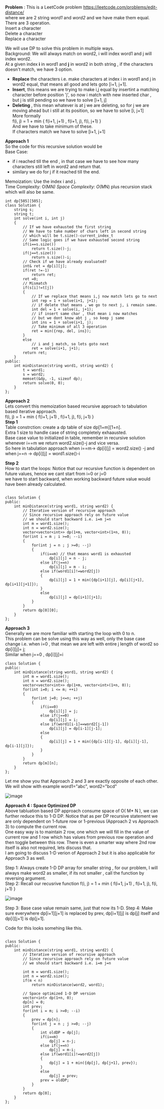 **Problem** : This is a LeetCode problem https://leetcode.com/problems/edit-distance/  
where we are 2 string _word1_ and _word2_ and we have make them equal.  
There are 3 operation.  
Insert a character  
Delete a character  
Replace a character  

We will use DP to solve this problem in multiple ways.  
Background: 
We will always match on word2, i will index word1 and j will index word2.  
At a given index **i** in word1 and **j** in word2 in both string , if the characters doesn't match, we have 3 option.  
- **Replace** the characters i.e. make characters at index i in word1 and j in word2 equal, that means all good and lets goto [i+1, j+1].  
- **Insert**, this means we are trying to make i,j equal by insertint a matching character before position 'j', so now i match with new inserted char ,   
              but j is still pending so we have to solve [i+1, j]  
- **Deleting** , this mean whatever is at j we are deleting, so for j we are moving ahead but i still at its position,  so we have to solve [i, j+1]  
More formally  
f(i, j) = 1 + min { f(i+1, j+1) , f(i+1, j), f(i, j+1) }  
And we have to take minimum of these.  
If characters match we have to solve [i+1, j+1]  

**Approach 1**  
So the code for this recursive solution would be  
Base Case:  
- if i reached till the end , in that case we have to see how many characters still left in word2 and return that.  
- similary we do for j if it reached till the end.  

Memoization: Use the index i and j.  
Time Complexity: O(M*N)
Space Complexity: O(M*N) plus recursion stack which will also be same.
```
int dp[505][505];
class Solution {
    string s;
    string t;
    int solve(int i, int j)
    {
        // If we have exhausted the first string
        // We have to take number of chars left in second string
        // which will be t.size()-current_index_t
        // Same logic goes if we have exhausted second string
        if(i==s.size())
            return t.size()-j;
        if(j==t.size())
            return s.size()-i;
        // Check if we have already evaluated?
        int& ret = dp[i][j];
        if(ret !=-1)
            return ret;
        ret =0;
        // Mismatch
        if(s[i]!=t[j])
        {
            // If we replace that means i,j now match lets go to next
            int rep = 1 + solve(i+1, j+1);
            // if delete that means , we go to next j, i remain same.
            int del = 1 + solve(i, j+1);
            // if insert same char , that mean i now matches 
            // but we dont know abt j , so keep j same
            int ins = 1 + solve(i+1, j);
            // Take minimum of all 3 operation
            ret = min({rep, del, ins});
        }
        else
            // i and j match, so lets goto next 
            ret = solve(i+1, j+1);
        return ret;
    }
public:
    int minDistance(string word1, string word2) {
        t = word1;
        s = word2;
        memset(&dp, -1, sizeof dp);
        return solve(0, 0);
    }
};
```
**Approach 2**  
Lets convert this memoization based recursive approach to tabulation based iterative approach.  
f(i, j) = 1 + min { f(i+1, j+1) , f(i+1, j), f(i, j+1) }  
**Step 1**  
Table constrction: create a dp table of size dp[1+m][1+n].  
Extra 1 size to handle case of string completely exhaausted.  
Base case value to initialized in table, remember in recursive solution whenever i==m we return word2.size()-j and vice versa.  
So here in tabulation approach when i==m-> dp[i][j] = word2.size() -j and when j==n -> dp[i][j] = word1.size()-i  


**Step 2**   
How to start the loops:  Notice that our recursive function is dependent on future values, hence we cant start from i=0 or j=0  
we have to start backward, when working backward future value would have been already calculated.  

```

class Solution {
public:
    int minDistance(string word1, string word2) {
        // Iterative version of recursive approach
        // Since recursive approach rely on future value
        // we should start backward i.e. i=m j=n
        int m = word1.size();
        int n = word2.size();
        vector<vector<int>> dp(1+m, vector<int>(1+n, 0));
        for(int i = m ; i >=0; --i)
        {
            for(int j = n ; j >=0; --j)
            {
                if(i==m) // that means word1 is exhausted
                    dp[i][j] = n - j;
                else if(j==n)
                    dp[i][j] = m - i;
                else if(word1[i]!=word2[j])
                {
                    dp[i][j] = 1 + min({dp[i+1][j], dp[i][j+1], dp[i+1][j+1]});
                }
                else
                    dp[i][j] = dp[i+1][j+1];
            }
        }
        return dp[0][0];
    }
};
```
**Approach 3**  
Generally we are more familiar with starting the loop with 0 to n.   
This problem can be solve using this way as well, only the base case change i.e. when i=0 , that mean we are left with entire j length of word2 so dp[i][j]= j;  
Similar when j==0 , dp[i][j]=i  
```
class Solution {
public:
    int minDistance(string word1, string word2) {
        int m = word1.size();
        int n = word2.size();
        vector<vector<int>> dp(1+m, vector<int>(1+n, 0));
        for(int i=0; i <= m; ++i)
        {
            for(int j=0; j<=n; ++j)
            {
                if(i==0)
                    dp[i][j] = j;
                else if(j==0)
                    dp[i][j] = i;
                else if(word1[i-1]==word2[j-1])
                    dp[i][j] = dp[i-1][j-1];
                else
                {
                    dp[i][j] = 1 + min({dp[i-1][j-1], dp[i][j-1], dp[i-1][j]});
                }
            }
        }
        return dp[m][n];
    }
};
```

Let me show you that Approach 2 and 3 are exactly opposite of each other.
We will show with example word1="abc", word2="bcd"

![image](https://user-images.githubusercontent.com/20656683/111882251-a63fb180-89da-11eb-88bb-7fbbbd107757.png)



**Approach 4 : Space Optimized DP**  
Above tabluation based DP approach consume space of O( M* N ), we can further reduce this to 1-D DP. 
Notice that as per DP recursive statement we are only dependent on 1-future row or 1-previous  (Approach 2 vs Approach 3) to compute the current row.  
One easy way is to maintain 2 row, one which we will fill in the value of current row and 1 row which has values from previous row operation and then toggle between this row. There is even a smarter way where 2nd row itself is also not required, lets discuss that.  
I am going to discuss 1-D verion of Approach 2 but it is also applicable for Approach 3 as well.  

Step 1: Always create 1-D DP array for smaller string , for our problem, I will always make word2 as smaller, if its not smaller , call the function by reversing argument.  
Step 2: Recall our recusrive function
          f(i, j) = 1 + min { f(i+1, j+1) , f(i+1, j), f(i, j+1) }  

![image](https://user-images.githubusercontent.com/20656683/111882720-13ecdd00-89dd-11eb-9c38-9f2f25c94621.png)

Step 3: Base case value remain same, just that now its 1-D.
Step 4: Make sure everywhere dp[i+1][j+1] is replaced by prev, dp[i+1][j] is dp[j] itself and dp[i][j+1] is dp[j+1].  

Code for this looks somehing like this.
```

class Solution {
public:
    int minDistance(string word1, string word2) {
        // Iterative version of recursive approach
        // Since recursive approach rely on future value
        // we should start backward i.e. i=m j=n
        
        int m = word1.size();
        int n = word2.size();
        if(m < n)
            return minDistance(word2, word1);
        
        // Space optimized 1-D DP version
        vector<int> dp(1+n, 0);
        dp[n] = 0;
        int prev;
        for(int i = m; i >=0; --i)
        {
            prev = dp[n];
            for(int j = n ; j >=0; --j)
            {
                int oldDP = dp[j];
                if(i==m)
                    dp[j] = n-j;
                else if(j==n)
                    dp[j] = m-i;
                else if(word1[i]!=word2[j])
                {
                    dp[j] = 1 + min({dp[j], dp[j+1], prev});
                }
                else
                    dp[j] = prev;
                prev = oldDP;
            }
        }
        return dp[0];
    }
};
```



